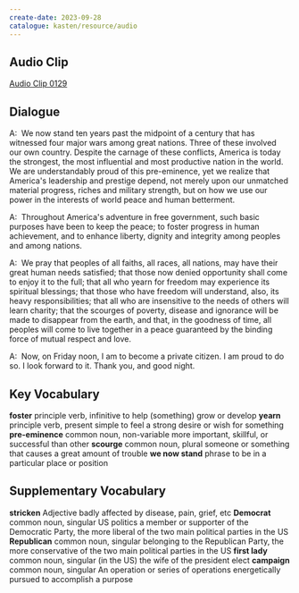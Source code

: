 ```yaml
---
create-date: 2023-09-28
catalogue: kasten/resource/audio
---
```


## Audio Clip
[Audio Clip 0129](https://archive.org/download/englishpod_all/englishpod_0129dg.mp3)

## Dialogue
A:  We now stand ten years past the midpoint of a century that has witnessed four major wars among great nations. Three of these involved our own country. Despite the carnage of these conflicts,  America is today the strongest, the most influential and most productive nation in the world.  We are understandably proud of this pre-eminence, yet we realize that America's leadership and prestige depend, not merely upon our unmatched material progress, riches and military strength, but on how we use our power in the interests of world peace and human betterment.

A:  Throughout America's adventure in free government, such basic purposes have been to keep the peace; to foster progress in human achievement, and to enhance liberty, dignity and integrity among peoples and among nations.

A:  We pray that peoples of all faiths, all races, all nations, may have their great human needs satisfied; that those now denied opportunity shall come to enjoy it to the full; that all who yearn for freedom may experience its spiritual blessings; that those who have freedom will understand, also, its heavy responsibilities; that all who are insensitive to the needs of others will learn charity; that the scourges of poverty, disease and ignorance will be made to disappear from the earth, and that, in the goodness of time, all peoples will come to live together in a peace guaranteed by the binding force of mutual respect and love.

A:  Now, on Friday noon, I am to become a private citizen. I am proud to do so. I look forward to it.  Thank you, and good night.

## Key Vocabulary
**foster**         principle verb, infinitive       to help (something) grow or develop
**yearn**          principle verb, present simple   to feel a strong desire or wish for something
**pre-eminence**   common noun, non-variable        more important, skillful, or successful than other
**scourge**        common noun, plural              someone or something that causes a great amount of trouble
**we now stand**   phrase                           to be in a particular place or position

## Supplementary Vocabulary
**stricken**     Adjective               badly affected by disease, pain, grief, etc
**Democrat**     common noun, singular   US politics a member or supporter of the Democratic Party, the more liberal of the two main political parties in the US
**Republican**   common noun, singular   belonging to the Republican Party, the more conservative of the two main political parties in the US
**first lady**   common noun, singular   (in the US) the wife of the president elect
**campaign**     common noun, singular   An operation or series of operations energetically pursued to accomplish a purpose

